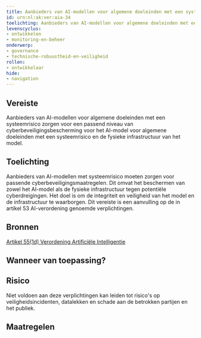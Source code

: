```yaml
---
title: Aanbieders van AI-modellen voor algemene doeleinden met een systeemrisico zorgen voor passend niveau van cyberbeveiliging
id: urn:nl:ak:ver:aia-34
toelichting: Aanbieders van AI-modellen voor algemene doeleinden met een systeemrisico zorgen voor een passend niveau van cyberbeveiligingsbescherming voor het AI-model voor algemene doeleinden met een systeemrisico en de fysieke infrastructuur van het model
levenscyclus:
- ontwikkelen
- monitoring-en-beheer
onderwerp:
- governance
- technische-robuustheid-en-veiligheid
rollen:
- ontwikkelaar
hide:
- navigation
---
```


<!-- tags -->
## Vereiste

Aanbieders van AI-modellen voor algemene doeleinden met een systeemrisico zorgen voor een passend niveau van cyberbeveiligingsbescherming voor het AI-model voor algemene doeleinden met een systeemrisico en de fysieke infrastructuur van het model.

## Toelichting

Aanbieders van AI-modellen met systeemrisico moeten zorgen voor passende cyberbeveiligingsmaatregelen.
Dit omvat het beschermen van zowel het AI-model als de fysieke infrastructuur tegen potentiële cyberdreigingen.
Het doel is om de integriteit en veiligheid van het model en de infrastructuur te waarborgen.
Dit vereiste is een aanvulling op de in artikel 53 AI-verordening genoemde verplichtingen.


## Bronnen
[Artikel 55(1d) Verordening Artificiële Intelligentie](https://eur-lex.europa.eu/legal-content/NL/TXT/HTML/?uri=OJ:L_202401689#d1e5730-1-1)

## Wanneer van toepassing?


## Risico

Niet voldoen aan deze verplichtingen kan leiden tot risico's op veiligheidsincidenten, datalekken en schade aan de betrokken partijen en het publiek.


## Maatregelen

<!-- list_maatregelen vereiste/aia-34-ai-modellen-algemene-doeleinden-systeemrisico-cyberbeveiliging no-search no-onderwerp no-rol no-levenscyclus -->
